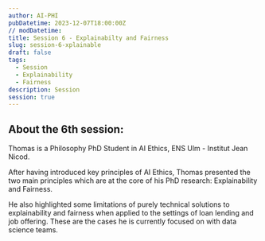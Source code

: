 ```yaml
---
author: AI-PHI
pubDatetime: 2023-12-07T18:00:00Z
// modDatetime:
title: Session 6 - Explainabilty and Fairness
slug: session-6-xplainable
draft: false
tags:
  - Session
  - Explainability
  - Fairness
description: Session
session: true
---
```


## About the 6th session:

Thomas is a Philosophy PhD Student in AI Ethics, ENS Ulm - Institut Jean Nicod.

After having introduced key principles of AI Ethics, Thomas presented the two main principles which are at the core of his PhD research: Explainability and Fairness.

He also highlighted some limitations of purely technical solutions to explainability and fairness when applied to the settings of loan lending and job offering. These are the cases he is currently focused on with data science teams.
